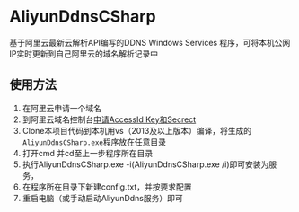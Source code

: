 # AliyunDdnsCSharp
基于阿里云最新云解析API编写的DDNS Windows Services 程序，可将本机公网IP实时更新到自己阿里云的域名解析记录中

## 使用方法
1. 在阿里云申请一个域名
2. 到阿里云域名控制台[申请AccessId Key和Secrect](https://ak-console.aliyun.com/#/accesskey)
3. Clone本项目代码到本机用vs（2013及以上版本）编译，将生成的`AliyunDdnsCSharp.exe`程序放在任意目录
4. 打开cmd 并cd至上一步程序所在目录
5. 执行AliyunDdnsCSharp.exe -i(AliyunDdnsCSharp.exe /i)即可安装为服务，
6. 在程序所在目录下新建config.txt，并按要求配置
6. 重启电脑（或手动启动AliyunDdns服务）即可
